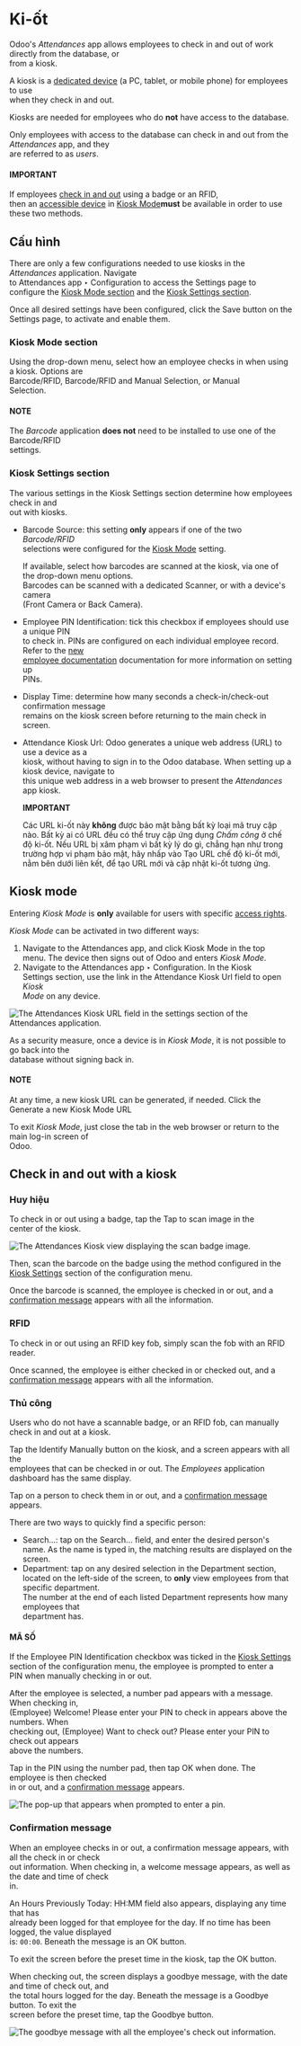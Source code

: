 # Ki-ốt

Odoo's _Attendances_ app allows employees to check in and out of work directly from the database, or\
from a kiosk.

A kiosk is a [dedicated device](applications/hr/attendances/hardware.md) (a PC, tablet, or mobile phone) for employees to use\
when they check in and out.

Kiosks are needed for employees who do **not** have access to the database.

Only employees with access to the database can check in and out from the _Attendances_ app, and they\
are referred to as _users_.

#### IMPORTANT

If employees [check in and out](kiosks.md#attendances-kiosk-mode-entry) using a badge or an RFID,\
then an [accessible device](applications/hr/attendances/hardware.md) in [Kiosk Mode](kiosks.md#attendances-kiosk-mode)**must** be available in order to use these two methods.

## Cấu hình

There are only a few configurations needed to use kiosks in the _Attendances_ application. Navigate\
to Attendances app ‣ Configuration to access the Settings page to\
configure the [Kiosk Mode section](kiosks.md#attendances-kiosk-mode) and the [Kiosk Settings section](kiosks.md#attendances-kiosk-settings).

Once all desired settings have been configured, click the Save button on the\
Settings page, to activate and enable them.

### Kiosk Mode section

Using the drop-down menu, select how an employee checks in when using a kiosk. Options are\
Barcode/RFID, Barcode/RFID and Manual Selection, or Manual\
Selection.

#### NOTE

The _Barcode_ application **does not** need to be installed to use one of the Barcode/RFID\
settings.

### Kiosk Settings section

The various settings in the Kiosk Settings section determine how employees check in and\
out with kiosks.

*   Barcode Source: this setting **only** appears if one of the two _Barcode/RFID_\
    selections were configured for the [Kiosk Mode](kiosks.md#attendances-kiosk-mode) setting.

    If available, select how barcodes are scanned at the kiosk, via one of the drop-down menu options.\
    Barcodes can be scanned with a dedicated Scanner, or with a device's camera\
    (Front Camera or Back Camera).
* Employee PIN Identification: tick this checkbox if employees should use a unique PIN\
  to check in. PINs are configured on each individual employee record. Refer to the [new\
  employee documentation](applications/hr/employees/new_employee.md#employees-hr-settings) documentation for more information on setting up\
  PINs.
* Display Time: determine how many seconds a check-in/check-out confirmation message\
  remains on the kiosk screen before returning to the main check in screen.
*   Attendance Kiosk Url: Odoo generates a unique web address (URL) to use a device as a\
    kiosk, without having to sign in to the Odoo database. When setting up a kiosk device, navigate to\
    this unique web address in a web browser to present the _Attendances_ app kiosk.

    **IMPORTANT**

    Các URL ki-ốt này **không** được bảo mật bằng bất kỳ loại mã truy cập nào. Bất kỳ ai có URL đều có thể truy cập ứng dụng _Chấm công_ ở chế độ ki-ốt. Nếu URL bị xâm phạm vì bất kỳ lý do gì, chẳng hạn như trong trường hợp vi phạm bảo mật, hãy nhấp vào Tạo URL chế độ ki-ốt mới, nằm bên dưới liên kết, để tạo URL mới và cập nhật ki-ốt tương ứng.

## Kiosk mode

Entering _Kiosk Mode_ is **only** available for users with specific [access rights](applications/hr/attendances.md#attendances-access-rights).

_Kiosk Mode_ can be activated in two different ways:

1. Navigate to the Attendances app, and click Kiosk Mode in the top\
   menu. The device then signs out of Odoo and enters _Kiosk Mode_.
2. Navigate to the Attendances app ‣ Configuration. In the Kiosk\
   Settings section, use the link in the Attendance Kiosk Url field to open _Kiosk_\
   _Mode_ on any device.

![The Attendances Kiosk URL field in the settings section of the Attendances application.](../../../.gitbook/assets/kiosk-url.png)

As a security measure, once a device is in _Kiosk Mode_, it is not possible to go back into the\
database without signing back in.

#### NOTE

At any time, a new kiosk URL can be generated, if needed. Click the Generate a new Kiosk Mode URL

To exit _Kiosk Mode_, just close the tab in the web browser or return to the main log-in screen of\
Odoo.

## Check in and out with a kiosk

### Huy hiệu

To check in or out using a badge, tap the Tap to scan image in the\
center of the kiosk.

![The Attendances Kiosk view displaying the scan badge image.](../../../.gitbook/assets/scan-badge.png)

Then, scan the barcode on the badge using the method configured in the [Kiosk Settings](kiosks.md#attendances-kiosk-settings) section of the configuration menu.

Once the barcode is scanned, the employee is checked in or out, and a [confirmation message](kiosks.md#attendances-confirmation) appears with all the information.

### RFID

To check in or out using an RFID key fob, simply scan the fob with an RFID reader.

Once scanned, the employee is either checked in or checked out, and a [confirmation message](kiosks.md#attendances-confirmation) appears with all the information.

### Thủ công

Users who do not have a scannable badge, or an RFID fob, can manually check in and out at a kiosk.

Tap the Identify Manually button on the kiosk, and a screen appears with all the\
employees that can be checked in or out. The _Employees_ application dashboard has the same display.

Tap on a person to check them in or out, and a [confirmation message](kiosks.md#attendances-confirmation) appears.

There are two ways to quickly find a specific person:

* Search...: tap on the Search... field, and enter the desired person's\
  name. As the name is typed in, the matching results are displayed on the screen.
* Department: tap on any desired selection in the Department section,\
  located on the left-side of the screen, to **only** view employees from that specific department.\
  The number at the end of each listed Department represents how many employees that\
  department has.

#### MÃ SỐ

If the Employee PIN Identification checkbox was ticked in the [Kiosk Settings](kiosks.md#attendances-kiosk-settings) section of the configuration menu, the employee is prompted to enter a\
PIN when manually checking in or out.

After the employee is selected, a number pad appears with a message. When checking in,\
(Employee) Welcome! Please enter your PIN to check in appears above the numbers. When\
checking out, (Employee) Want to check out? Please enter your PIN to check out appears\
above the numbers.

Tap in the PIN using the number pad, then tap OK when done. The employee is then checked\
in or out, and a [confirmation message](kiosks.md#attendances-confirmation) appears.

![The pop-up that appears when prompted to enter a pin.](../../../.gitbook/assets/enter-pin.png)

### Confirmation message

When an employee checks in or out, a confirmation message appears, with all the check in or check\
out information. When checking in, a welcome message appears, as well as the date and time of check\
in.

An Hours Previously Today: HH:MM field also appears, displaying any time that has\
already been logged for that employee for the day. If no time has been logged, the value displayed\
is: `00:00`. Beneath the message is an OK button.

To exit the screen before the preset time in the kiosk, tap the OK button.

When checking out, the screen displays a goodbye message, with the date and time of check out, and\
the total hours logged for the day. Beneath the message is a Goodbye button. To exit the\
screen before the preset time, tap the Goodbye button.

![The goodbye message with all the employee's check out information.](../../../.gitbook/assets/goodbye-message.png)
